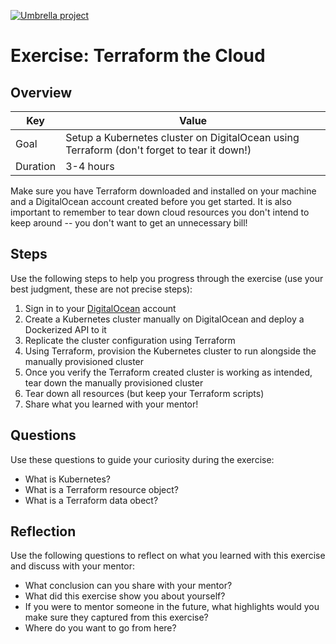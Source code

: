 <a href="../../overview/README.md#umbrella-project"><img src="../umbrella.svg" alt="Umbrella project"></a>

# Exercise: Terraform the Cloud

## Overview

| Key | Value |
| --- | --- |
| Goal | Setup a Kubernetes cluster on DigitalOcean using Terraform (don't forget to tear it down!) |
| Duration | 3-4 hours |

Make sure you have Terraform downloaded and installed on your machine and a DigitalOcean account created before you get started. It is also important to remember to tear down cloud resources you don't intend to keep around -- you don't want to get an unnecessary bill!

## Steps

Use the following steps to help you progress through the exercise (use your best judgment, these are not precise steps):

1. Sign in to your [DigitalOcean](https://www.digitalocean.com/) account
2. Create a Kubernetes cluster manually on DigitalOcean and deploy a Dockerized API to it
3. Replicate the cluster configuration using Terraform
4. Using Terraform, provision the Kubernetes cluster to run alongside the manually provisioned cluster
5. Once you verify the Terraform created cluster is working as intended, tear down the manually provisioned cluster
6. Tear down all resources (but keep your Terraform scripts)
7. Share what you learned with your mentor!

## Questions

Use these questions to guide your curiosity during the exercise:

- What is Kubernetes?
- What is a Terraform resource object?
- What is a Terraform data obect?

## Reflection

Use the following questions to reflect on what you learned with this exercise and discuss with your mentor:

- What conclusion can you share with your mentor?
- What did this exercise show you about yourself?
- If you were to mentor someone in the future, what highlights would you make sure they captured from this exercise? 
- Where do you want to go from here?


